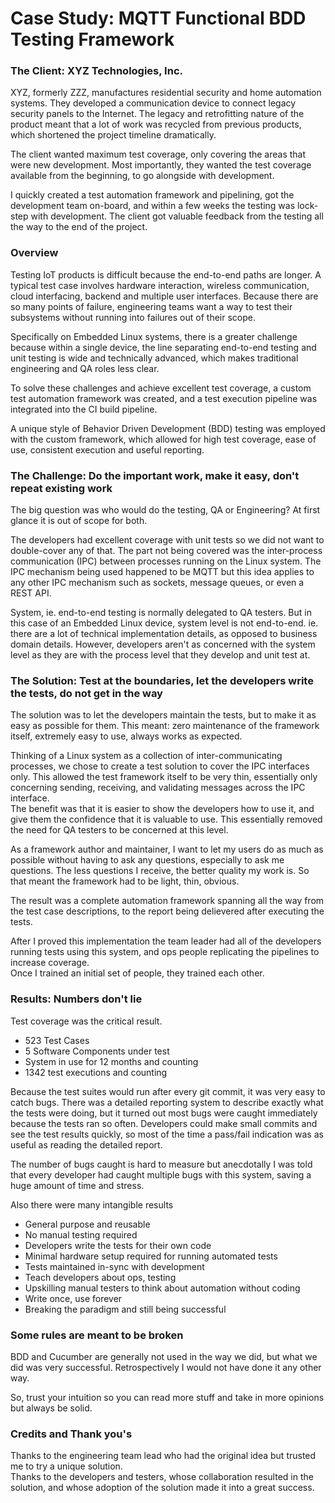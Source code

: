 # Case Study: MQTT Functional BDD Testing Framework  

### The Client:  XYZ Technologies, Inc.

XYZ, formerly ZZZ, manufactures residential security and home automation systems.
They developed a communication device to connect legacy security panels to the Internet.
The legacy and retrofitting nature of the product meant that a lot of work was recycled from previous products,
which shortened the project timeline dramatically.  
  
The client wanted maximum test coverage, only covering the areas that were new development.
Most importantly, they wanted the test coverage available from the beginning, to go alongside with development.  
  
  
I quickly created a test automation framework and pipelining, got the development team on-board,
and within a few weeks the testing was lock-step with development.  The client got valuable feedback 
from the testing all the way to the end of the project.  

  
### Overview

Testing IoT products is difficult because the end-to-end paths are longer.
A typical test case involves hardware interaction, wireless communication,
cloud interfacing, backend and multiple user interfaces.
Because there are so many points of failure, engineering teams want a way to test their
subsystems without running into failures out of their scope.  

Specifically on Embedded Linux systems, there is a greater challenge because within a single device,
the line separating end-to-end testing and unit testing is wide and technically advanced,
which makes traditional engineering and QA roles less clear.  

To solve these challenges and achieve excellent test coverage, a custom test automation framework
was created, and a test execution pipeline was integrated into the CI build pipeline.  
  
A unique style of Behavior Driven Development (BDD) testing was employed with the custom framework,
which allowed for high test coverage, ease of use, consistent execution and useful reporting.  



### The Challenge:  Do the important work, make it easy, don't repeat existing work

The big question was who would do the testing, QA or Engineering?  At first glance it is out of scope for both.  

The developers had excellent coverage with unit tests so we did not want to double-cover any of that.
The part not being covered was the inter-process communication (IPC) between processes running on the Linux system.
The IPC mechanism being used happened to be MQTT but this idea applies to any other IPC mechanism such as sockets, message queues, or even a REST API.  

System, ie. end-to-end testing is normally delegated to QA testers.  But in this case of an Embedded Linux device,
system level is not end-to-end.  ie. there are a lot of technical implementation details, as opposed to business domain details.  However, developers aren't as concerned with the system level as they are with
the process level that they develop and unit test at.  

### The Solution:  Test at the boundaries, let the developers write the tests, do not get in the way
  
The solution was to let the developers maintain the tests, but to make it as easy as possible for them.
This meant: zero maintenance of the framework itself, extremely easy to use, always works as expected.  
  
Thinking of a Linux system as a collection of inter-communicating processes, we chose to 
create a test solution to cover the IPC interfaces only.  This allowed the test framework itself to be
very thin, essentially only concerning sending, receiving, and validating messages across the IPC interface.  
The benefit was that it is easier to show the developers how to use it, and give them the confidence that
it is valuable to use.  This essentially removed the need for QA testers to be concerned at this level.  

As a framework author and maintainer, I want to let my users do as much as possible without having
to ask any questions, especially to ask me questions.  The less questions I receive, the better quality my work is.
So that meant the framework had to be light, thin, obvious.  
  
The result was a complete automation framework spanning all the way from the test case descriptions,
to the report being delievered after executing the tests.  
  
After I proved this implementation the team leader had all of the developers running tests using this system, 
and ops people replicating the pipelines to increase coverage.  
Once I trained an initial set of people, they trained each other.  


### Results:  Numbers don't lie

Test coverage was the critical result.  

* 523 Test Cases
* 5 Software Components under test
* System in use for 12 months and counting
* 1342 test executions and counting


Because the test suites would run after every git commit, it was very easy to catch bugs.
There was a detailed reporting system to describe exactly what the tests were doing, but
it turned out most bugs were caught immediately because the tests ran so often.
Developers could make small commits and see the test results quickly, so most of the time
a pass/fail indication was as useful as reading the detailed report.  

The number of bugs caught is hard to measure but anecdotally I was told that every 
developer had caught multiple bugs with this system, saving a huge amount of time and stress.  


Also there were many intangible results

* General purpose and reusable
* No manual testing required
* Developers write the tests for their own code
* Minimal hardware setup required for running automated tests
* Tests maintained in-sync with development
* Teach developers about ops, testing
* Upskilling manual testers to think about automation without coding
* Write once, use forever
* Breaking the paradigm and still being successful


### Some rules are meant to be broken

BDD and Cucumber are generally not used in the way we did, but what we did was very successful.
Retrospectively I would not have done it any other way.  
  
  
So, trust your intuition so you can read more stuff and take in more opinions but always be solid.
  
  
### Credits and Thank you's

Thanks to the engineering team lead who had the original idea but trusted me to try a unique solution.  
Thanks to the developers and testers, whose collaboration resulted in the solution, and whose adoption of the solution
made it into a great success.
